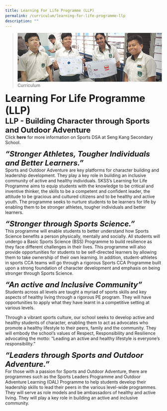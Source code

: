 ```yaml
---
title: Learning For Life Programme (LLP)
permalink: /curriculum/learning-for-life-programme-llp
description: ""
---
```

>![](/images/Curriculum/Curriculum.jpg)
>Curriculum

**<font size=6>Learning For Life Programme (LLP)</font>**<br>
**<font size=5>LLP - Building Character through Sports and Outdoor Adventure</font>**<br>
Click **here** for more information on Sports DSA at Seng Kang Secondary School.

***<font size=5>“Stronger Athletes, Tougher Individuals and Better Learners.”</font>***<br>
Sports and Outdoor Adventure are key platforms for character building and leadership development. They play a key role in building an inclusive community of active and healthy individuals. SKSS’s Learning for Life Programme aims to equip students with the knowledge to be critical and inventive thinker, the skills to be a competent and confident leader, the attitude to be gracious and cultured citizens and to be healthy and active youth. The programme seeks to nurture students to be learners for life by enabling them to be stronger athletes, tougher individuals and better learners. 

  
***<font size=5>“Stronger through Sports Science.”</font>***<br>
This programme will enable students to better understand how Sports Science benefits a person physically, mentally and socially. All students will undergo a Basic Sports Science (BSS) Programme to build resilience as they face different challenges in their lives. This programme will also provide opportunities for students to be self-directed learners by allowing them to take ownership of their own learning. In addition, student-athletes in sports CCA teams will go through a rigorous Sports CCA Programme built upon a strong foundation of character development and emphasis on being stronger through Sports Science.  

  
***<font size=5>“An active and Inclusive Community”</font>***<br>
Students across all levels are taught a myriad of sports skills and key aspects of healthy living through a rigorous PE program. They will have opportunities to apply what they have learnt in a competitive setting at various levels. 

Through a vibrant sports culture, our school seeks to develop active and healthy students of character, enabling them to act as advocates who promote a healthy lifestyle to their peers, family and the community. They will embody the school’s values of Respect, Responsibility and Resilience advocating the motto: “Leading an active and healthy lifestyle is everyone’s responsibility.” 

  
***<font size=5>“Leaders through Sports and Outdoor Adventure.”</font>***<br>
For those with a passion for Sports and Outdoor Adventure, there are programmes such as the Sports Leaders Programme and Outdoor Adventure Learning (OAL) Programme to help students develop their leadership skills to lead their peers in the various level-wide programmes. They will serve as role models and be ambassadors of healthy and active living. They will play a key role in building an active and inclusive community.
